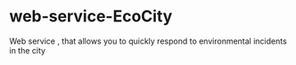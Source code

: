 # web-service-EcoCity
Web service ,  that allows you to quickly respond to environmental incidents in the city
